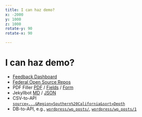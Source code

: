 ```yaml
---
title: I can haz demo?
x: -2000
y: 1000
z: 1000
rotate-y: 90
rotate-x: 90

---
```


# I can haz demo?

* [Feedback Dashboard](http://gsa-ocsit.github.com/mygov-feedback-reporting/)
* [Federal Open Source Repos](http://ben.balter.com/federal-open-source-repos/)
* PDF Filler [PDF](http://help.adobe.com/en_US/Acrobat/9.0/Samples/interactiveform_enabled.pdf) / [Fields](http://pdf-filler.heroku.com/fields?pdf=http://help.adobe.com/en_US/Acrobat/9.0/Samples/interactiveform_enabled.pdf) / [Form](http://pdf-filler.heroku.com/form?pdf=http://help.adobe.com/en_US/Acrobat/9.0/Samples/interactiveform_enabled.pdf)
* Jekyllbot [MD](http://edit.benbalter.com/#benbalter/benbalter.github.com/edit/master/about.md) / [JSON](http://ben.balter.com/about.json)
* CSV-to-API <br />[`source=...&Region=Southern%20California&sort=Depth`](http://localhost/csv-to-api/?source=http://earthquake.usgs.gov/earthquakes/catalogs/eqs7day-M1.txt&source_format=csv&format=json&callback=my_calback&Region=Southern%20California&sort=Depth)
* DB-to-API, e.g., [`wordpress/wp_posts/`](http://localhost/db-to-api/?db=demo&table=wp_posts), [`wordpress/wp_posts/1`](http://localhost/db-to-api/?db=demo&table=wp_posts&column=id&value=1)